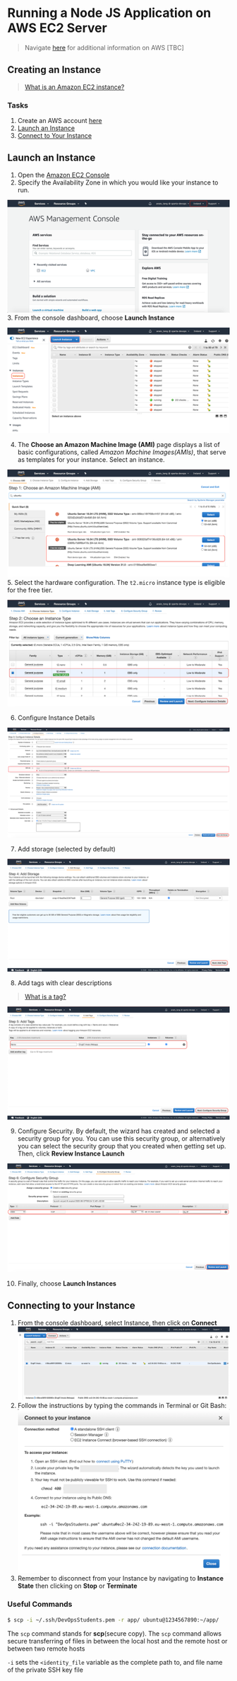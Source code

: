 # Running a Node JS Application on AWS EC2 Server 

> Navigate [here](https://github.com/naistangz/Technical_Training/blob/master/docs/Week8_CloudServices/aws.md) for additional information on AWS [TBC]

## Creating an Instance 
> [What is an Amazon EC2 instance?](https://github.com/naistangz/Technical_Training/blob/master/docs/Week8_CloudServices/aws.md)

### Tasks
1. Create an AWS account [here](https://aws.amazon.com/)
2. [Launch an Instance](#launch-an-instance)
3. [Connect to Your Instance](#connecting-to-your-instance)

## Launch an Instance
1. Open the [Amazon EC2 Console](https://console.aws.amazon.com/ec2/)
2. Specify the Availability Zone in which you would like your instance to run.

![change_location](./images/change_location.png)
3. From the console dashboard, choose **Launch Instance**

![instances_launch](./images/instances_launch_instance.png)

4. The **Choose an Amazon Machine Image (AMI)** page displays a list of basic configurations, called *Amazon Machine Images(AMIs)*, that serve as templates for your instance. Select an instance.

![choose_ami](./images/choose_AMI_ubuntu.png)
5. Select the hardware configuration. The `t2.micro` instance type is eligible for the free tier.

![choose_instance](./images/choose_instance_type.png)

6. Configure Instance Details 

![configure_instance](./images/configure_instance_details.png)

7. Add storage (selected by default)

![add_storage](./images/add_storage.png)

8. Add tags with clear descriptions
> [What is a tag?](https://docs.aws.amazon.com/AWSEC2/latest/UserGuide/Using_Tags.html)

![add_tags](./images/add_tags.png)

9. Configure Security. By default, the wizard has created and selected a security group for you. You can use this security group, or alternatively you can select the security group that you created when getting set up. Then, click **Review Instance Launch**

![configure_security](./images/configure_security_group.png)

10. Finally, choose **Launch Instances**

## Connecting to your Instance
1. From the console dashboard, select Instance, then click on **Connect**
![connect_instance](./images/connect_instance.png)
2. Follow the instructions by typing the commands in Terminal or Git Bash:
![connect_to_instance_details](./images/connection_details_instance.png)
3. Remember to disconnect from your Instance by navigating to **Instance State** then clicking on **Stop** or **Terminate**

### Useful Commands 
```bash
$ scp -i ~/.ssh/DevOpsStudents.pem -r app/ ubuntu@1234567890:~/app/
```
The `scp` command stands for **scp**(secure copy). The `scp` command allows secure transferring of files in between the local host and the remote host or between two remote hosts

`-i` sets the `<identity_file` variable as the complete path to, and file name of the private SSH key file
